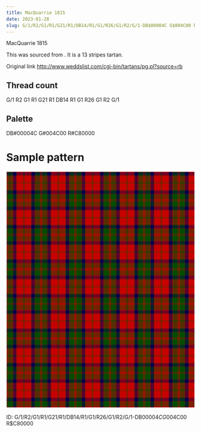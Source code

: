 ```yaml
---
title: MacQuarrie 1815
date: 2023-01-28
slug: G/1/R2/G1/R1/G21/R1/DB14/R1/G1/R26/G1/R2/G/1-DB$00004C G$004C00 R$C80000
---
```

MacQuarrie 1815

This was sourced from <no value>.  It is a 13 stripes tartan.

Original link http://www.weddslist.com/cgi-bin/tartans/pg.pl?source=rb

## Thread count
G/1 R2 G1 R1 G21 R1 DB14 R1 G1 R26 G1 R2 G/1

## Palette
DB#00004C G#004C00 R#C80000

# Sample pattern

![Tartan detail](tartan.png "G/1 R2 G1 R1 G21 R1 DB14 R1 G1 R26 G1 R2 G/1 tartan")

ID: G/1/R2/G1/R1/G21/R1/DB14/R1/G1/R26/G1/R2/G/1-DB$00004C G$004C00 R$C80000